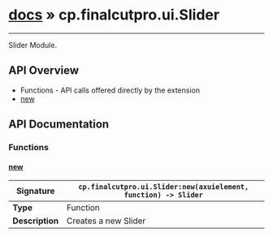 # [docs](index.md) » cp.finalcutpro.ui.Slider
---

Slider Module.

## API Overview
* Functions - API calls offered directly by the extension
 * [new](#new)

## API Documentation

### Functions

#### [new](#new)
| <span style="text-align: left;">**Signature**</span> | <span style="text-align: left;">`cp.finalcutpro.ui.Slider:new(axuielement, function) -> Slider` </span>                                                |
| -----------------------------------------------------|---------------------------------------------------------------------------------------------------------|
| **Type**                                             | Function                                                                                         |
| **Description**                                      | Creates a new Slider                                                                                         |

